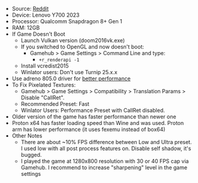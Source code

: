 - Source: [Reddit](https://www.reddit.com/r/EmulationOnAndroid/comments/1iyzyjg/doom_2016_fully_beaten_on_android_here_are_few/)
- Device: Lenovo Y700 2023
- Processor: Qualcomm Snapdragon 8+ Gen 1
- RAM: 12GB
- If Game Doesn't Boot
  - Launch Vulkan version (doom2016vk.exe)
  - If you switched to OpenGL and now doesn't boot:
    - Gamehub > Game Settings > Command Line and type:
      - `+r_renderapi -1`
  - Install vcredist2015
  - Winlator users: Don't use Turnip 25.x.x
- Use adreno 805.0 driver for [better performance](https://www.reddit.com/r/EmulationOnAndroid/comments/1iuym1w/latest_qualcomm_driver_fixed_texture_issues_in/?utm_source=share&utm_medium=web3x&utm_name=web3xcss&utm_term=1&utm_content=share_button)
- To Fix Pixelated Textures:
  - Gamehub > Game Settings > Compatibility > Translation Params > Disable "CallRet".
  - Recommended Preset: Fast
  - Winlator Users: Performance Preset with CallRet disabled.
- Older version of the game has faster performance than newer one
- Proton x64 has faster loading speed than Wine and was used. Proton arm has lower performance (it uses fexemu instead of box64)
- Other Notes
  - There are about ~10% FPS difference between Low and Ultra preset. I used low with all post process features on. Disable self shadow, it's bugged.
  - I played the game at 1280x800 resolution with 30 or 40 FPS cap via Gamehub. I recommend to increase "sharpening" level in the game settings 
